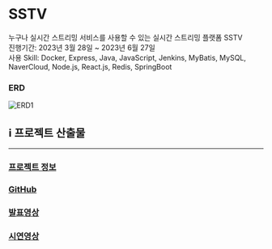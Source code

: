 # SSTV

누구나 실시간 스트리밍 서비스를 사용할 수 있는 실시간 스트리밍 플랫폼 SSTV  
진행기간: 2023년 3월 28일 ~ 2023년 6월 27일  
사용 Skill: Docker, Express, Java, JavaScript, Jenkins, MyBatis, MySQL, NaverCloud, Node.js, React.js, Redis, SpringBoot  

### ERD 
![ERD1](https://github.com/jcjee6276/sstv-result/assets/121541152/9bb063be-21f9-4eda-951a-60864838cb1e)



## ℹ️  프로젝트 산출물 

---

### **[프로젝트 정보](https://ncamp.magicecole.com/Home/Project/d31fc2a2-9ba8-446d-992e-e24ab19a4ba1?page=1&groupId=0)**

### **[GitHub](https://github.com/jcjee6276/sstv-result)**

### **[발표영상](https://youtu.be/1nqyNu48TiA?t=1216)**    

### **[시연영상](https://www.youtube.com/watch?v=LyKCa4ITB6g&t=4s)**
